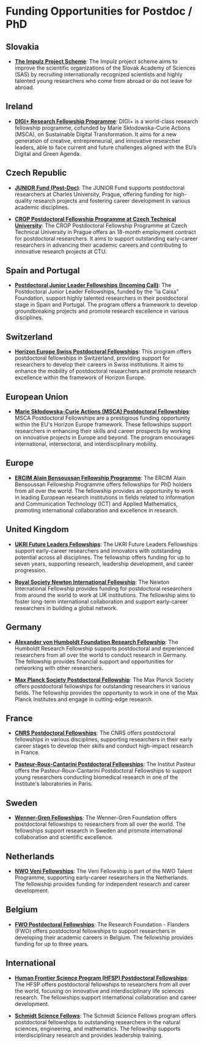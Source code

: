 
# Funding Opportunities for Postdoc / PhD

## Slovakia

- **[The Impulz Project Scheme](https://impulz.sav.sk/en)**: The Impulz project scheme aims to improve the scientific organizations of the Slovak Academy of Sciences (SAS) by recruiting internationally recognized scientists and highly talented young researchers who come from abroad or do not leave for abroad.

## Ireland 

- **[DIGI+ Research Fellowship Programme](https://digipluscofund.eu/)**: DIGI+ is a world-class research fellowship programme, cofunded by Marie Skłodowska-Curie Actions (MSCA), on Sustainable Digital Transformation. It aims for a new generation of creative, entrepreneurial, and innovative researcher leaders, able to face current and future challenges aligned with the EU’s Digital and Green Agenda.

## Czech Republic

- **[JUNIOR Fund (Post-Doc)](https://cuni.cz/UKEN-178.html)**: The JUNIOR Fund supports postdoctoral researchers at Charles University, Prague, offering funding for high-quality research projects and fostering career development in various academic disciplines.

- **[CROP Postdoctoral Fellowship Programme at Czech Technical University](https://fel.cvut.cz/en/what-s-on/news/35536-crop-postdoctoral-fellowship-programme-at-the-czech-technical-university#:~:text=CROP%20Postdoctoral%20Fellowship%20Programme%20at%20the%20Czech%20Technical%20University,-27.&text=Czech%20Technical%20University%20in%20Prague,full%2018%2Dmonth%20employment%20contract)**: The CROP Postdoctoral Fellowship Programme at Czech Technical University in Prague offers an 18-month employment contract for postdoctoral researchers. It aims to support outstanding early-career researchers in advancing their academic careers and contributing to innovative research projects at CTU.

## Spain and Portugal

- **[Postdoctoral Junior Leader Fellowships (Incoming Call)](https://lacaixafoundation.org/en/postdoctoral-junior-leader-fellowships-incoming-call)**: The Postdoctoral Junior Leader Fellowships, funded by the "la Caixa" Foundation, support highly talented researchers in their postdoctoral stage in Spain and Portugal. The program offers a framework to develop groundbreaking projects and promote research excellence in various disciplines.

## Switzerland

- **[Horizon Europe Swiss Postdoctoral Fellowships](https://www.snf.ch/en/m1NtWp4nTELQixlu/funding/horizon-europe-swiss-postdoctoral-fellowships)**: This program offers postdoctoral fellowships in Switzerland, providing support for researchers to develop their careers in Swiss institutions. It aims to enhance the mobility of postdoctoral researchers and promote research excellence within the framework of Horizon Europe.

## European Union

- **[Marie Skłodowska-Curie Actions (MSCA) Postdoctoral Fellowships](https://marie-sklodowska-curie-actions.ec.europa.eu/actions/postdoctoral-fellowships)**: MSCA Postdoctoral Fellowships are a prestigious funding opportunity within the EU's Horizon Europe framework. These fellowships support researchers in enhancing their skills and career prospects by working on innovative projects in Europe and beyond. The program encourages international, intersectoral, and interdisciplinary mobility.

## Europe

- **[ERCIM Alain Bensoussan Fellowship Programme](https://fellowship.ercim.eu/)**: The ERCIM Alain Bensoussan Fellowship Programme offers fellowships for PhD holders from all over the world. The fellowship provides an opportunity to work in leading European research institutions in fields related to Information and Communication Technology (ICT) and Applied Mathematics, promoting international collaboration and excellence in research.

## United Kingdom

- **[UKRI Future Leaders Fellowships](https://www.ukri.org/what-we-offer/developing-people-and-skills/future-leaders-fellowships/)**: The UKRI Future Leaders Fellowships support early-career researchers and innovators with outstanding potential across all disciplines. The fellowship offers funding for up to seven years, supporting research, leadership development, and career progression.

- **[Royal Society Newton International Fellowship](https://royalsociety.org/grants-schemes-awards/grants/newton-international/)**: The Newton International Fellowship provides funding for postdoctoral researchers from around the world to work at UK institutions. The fellowship aims to foster long-term international collaboration and support early-career researchers in building a global network.

## Germany

- **[Alexander von Humboldt Foundation Research Fellowship](https://www.humboldt-foundation.de/en/apply/sponsorship-programmes/humboldt-research-fellowship)**: The Humboldt Research Fellowship supports postdoctoral and experienced researchers from all over the world to conduct research in Germany. The fellowship provides financial support and opportunities for networking with other researchers.

- **[Max Planck Society Postdoctoral Fellowship](https://www.mpg.de/career-programs/postdocs)**: The Max Planck Society offers postdoctoral fellowships for outstanding researchers in various fields. The fellowship provides the opportunity to work in one of the Max Planck Institutes and engage in cutting-edge research.

## France

- **[CNRS Postdoctoral Fellowships](https://www.cnrs.fr/en/cnrs)**: The CNRS offers postdoctoral fellowships in various disciplines, supporting researchers in their early career stages to develop their skills and conduct high-impact research in France.

- **[Pasteur-Roux-Cantarini Postdoctoral Fellowships](https://research.pasteur.fr/en/program_post/pasteur-roux-cantarini-fellowship/)**: The Institut Pasteur offers the Pasteur-Roux-Cantarini Postdoctoral Fellowships to support young researchers conducting biomedical research in one of the Institute's laboratories in Paris.

## Sweden

- **[Wenner-Gren Fellowships](https://www.swgc.org/wenner-gren-fellows.html)**: The Wenner-Gren Foundation offers postdoctoral fellowships to researchers from all over the world. The fellowships support research in Sweden and promote international collaboration and scientific excellence.

## Netherlands

- **[NWO Veni Fellowships](https://www.nwo.nl/en/funding/our-funding-instruments/nwo/veni/veni.html)**: The Veni Fellowship is part of the NWO Talent Programme, supporting early-career researchers in the Netherlands. The fellowship provides funding for independent research and career development.

## Belgium

- **[FWO Postdoctoral Fellowships](https://www.fwo.be/en/fellowships-funding/postdoctoral-fellowships/)**: The Research Foundation - Flanders (FWO) offers postdoctoral fellowships to support researchers in developing their academic careers in Belgium. The fellowship provides funding for up to three years.

## International

- **[Human Frontier Science Program (HFSP) Postdoctoral Fellowships](https://www.hfsp.org/funding/hfsp-funding/postdoctoral-fellowships)**: The HFSP offers postdoctoral fellowships to researchers from all over the world, focusing on innovative and interdisciplinary life sciences research. The fellowships support international collaboration and career development.

- **[Schmidt Science Fellows](https://schmidtsciencefellows.org/)**: The Schmidt Science Fellows program offers postdoctoral fellowships to outstanding researchers in the natural sciences, engineering, and mathematics. The fellowship supports interdisciplinary research and provides leadership training.

